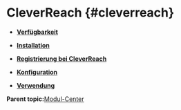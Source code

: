 # CleverReach {#cleverreach}

-   **[Verfügbarkeit](7_4_25_1_CleverReach_Verfuegbarkeit.md)**  

-   **[Installation](7_4_25_2_CleverReach_Installation.md)**  

-   **[Registrierung bei CleverReach](7_4_25_3_CleverReach_Registrierung.md)**  

-   **[Konfiguration](7_4_25_4_CleverReach_Konfiguration.md)**  

-   **[Verwendung](7_4_25_5_CleverReach_Verwendung.md)**  


**Parent topic:**[Modul-Center](7_4_Modul_Center.md)

